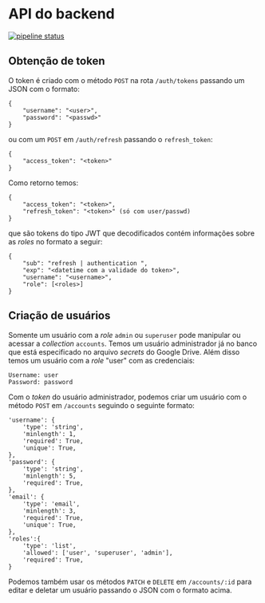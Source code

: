 # API do backend
[![pipeline status](https://gitlab.com/LABXP2018/smped-api/badges/master/pipeline.svg)](https://gitlab.com/LABXP2018/smped-api/commits/master)
## Obtenção de token
O token é criado com o método `POST` na rota `/auth/tokens` passando um JSON com o formato:
```
{
    "username": "<user>",
    "password": "<passwd>"
}
```
ou com um `POST` em `/auth/refresh` passando o `refresh_token`:
```
{
    "access_token": "<token>"
}
```
Como retorno temos:
```
{
    "access_token": "<token>",
    "refresh_token": "<token>" (só com user/passwd)
}
```
que são tokens do tipo JWT que decodificados contém informações sobre as _roles_ no formato a seguir:
```
{
    "sub": "refresh | authentication ",
    "exp": "<datetime com a validade do token>",
    "username": "<username>",
    "role": [<roles>]
}
```
## Criação de usuários
Somente um usuário com a _role_ `admin` ou `superuser` pode manipular ou acessar a _collection_ `accounts`. Temos um usuário administrador já no banco que está especificado no arquivo _secrets_ do Google Drive. Além disso temos um usuário com a _role_ "user" com as credenciais:
```
Username: user
Password: password
```

Com o _token_ do usuário administrador, podemos criar um usuário com o método `POST` em `/accounts` seguindo o seguinte formato:
```
'username': {
    'type': 'string',
    'minlength': 1,
    'required': True,
    'unique': True,
},
'password': {
    'type': 'string',
    'minlength': 5,
    'required': True,
},
'email': {
    'type': 'email',
    'minlength': 3,
    'required': True,
    'unique': True,
},
'roles':{
    'type': 'list',
    'allowed': ['user', 'superuser', 'admin'],
    'required': True,
}
```
Podemos também usar os métodos `PATCH` e `DELETE` em `/accounts/:id` para editar e deletar um usuário passando o JSON com o formato acima.

